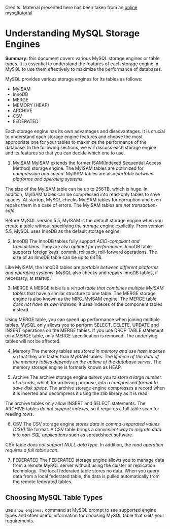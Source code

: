 Credits: Material presented here has been taken from an [online mysqltutorial](https://www.mysqltutorial.org/understand-mysql-table-types-innodb-myisam.aspx)

# Understanding MySQL Storage Engines

**Summary:** this document covers various MySQL storage engines or table types. It is essential to understand the features of each storage engine in MySQL to use them effectively to maximize the performance of databases.

MySQL provides various storage engines for its tables as follows:

- MyISAM
- InnoDB
- MERGE
- MEMORY (HEAP)
- ARCHIVE
- CSV
- FEDERATED

Each storage engine has its own advantages and disadvantages. It is crucial to understand each storage engine features and choose the most appropriate one for your tables to maximize the performance of the database. In the following sections, we will discuss each storage engine and its features so that you can decide which one to use.

1. MyISAM
MyISAM extends the former ISAM(Indexed Sequential Access Method) storage engine. The MyISAM tables are optimized for *compression and speed*. MyISAM tables are also *portable between platforms and operating systems*.

The size of the MyISAM table can be up to 256TB, which is huge. In addition, MyISAM tables can be compressed into read-only tables to save spaces. At startup, MySQL checks MyISAM tables for corruption and even repairs them in a case of errors. The MyISAM tables are *not transaction-safe*.

Before MySQL version 5.5, MyISAM is the default storage engine when you create a table without specifying the storage engine explicitly. From version 5.5, MySQL uses InnoDB as the default storage engine.

2. InnoDB
The InnoDB tables fully support *ACID-compliant and transactions*. They are also *optimal for performance*. InnoDB table supports foreign keys, commit, rollback, roll-forward operations. The size of an InnoDB table can be up to 64TB.

Like MyISAM, the InnoDB tables are *portable between different platforms and operating systems*. MySQL also checks and repairs InnoDB tables, if necessary, at startup.

3. MERGE
A MERGE table is a *virtual table that combines multiple MyISAM tables* that have a similar structure to one table. The MERGE storage engine is also known as the MRG_MyISAM engine. The MERGE table *does not have its own indexes*; it uses indexes of the component tables instead.

Using MERGE table, you can speed up performance when joining multiple tables. MySQL only allows you to perform SELECT, DELETE, UPDATE and INSERT operations on the MERGE tables. If you use DROP TABLE statement on a MERGE table, only MERGE specification is removed. The underlying tables will not be affected.

4. Memory
The memory tables are *stored in memory and use hash indexes* so that they are faster than MyISAM tables. The *lifetime of the data of the memory tables depends on the uptime of the database server*. The memory storage engine is formerly known as HEAP.

5. Archive
The archive storage engine *allows you to store a large number of records*, which for archiving purpose, *into a compressed format to save disk space*. The archive storage engine compresses a record when it is inserted and decompress it using the zlib library as it is read.

The archive tables only allow INSERT and SELECT statements. The ARCHIVE tables *do not support indexes*, so it requires a full table scan for reading rows.

6. CSV
The CSV storage engine *stores data in comma-separated values (CSV)* file format. A CSV table brings a *convenient way to migrate data into non-SQL applications* such as spreadsheet software.

CSV table *does not support NULL data type*. In addition, the *read operation requires a full table scan*.

7. FEDERATED
The FEDERATED storage engine allows you to manage data from a remote MySQL server without using the cluster or replication technology. The local federated table stores no data. When you query data from a local federated table, the data is pulled automatically from the remote federated tables.

## Choosing MySQL Table Types
use `show engines;` command at MySQL prompt to see supported engine types and other useful information for choosing MySQL table that suits your requirements.

